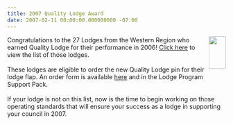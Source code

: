 ```yaml
---
title: 2007 Quality Lodge Award
date: 2007-02-11 00:00:00.000000000 -07:00
---
```

<img src="images/2006_ql_pin.jpg" width="39" height="75" align="right" />Congratulations to the 27 Lodges from the Western Region who earned Quality Lodge for their performance in 2006!  <a href="program/awards/quallodge.php">Click here</a> to view the list of those lodges.<br /><br />These lodges are eligible to order the new Quality Lodge pin for their lodge flap.  An order form is available <a href="downloads/2006qualitylodgeorderform.pdf">here</a> and in the Lodge Program Support Pack.<br /><br />If your lodge is not on this list, now is the time to begin working on those operating standards that will ensure your success as a lodge in supporting your council in 2007.
